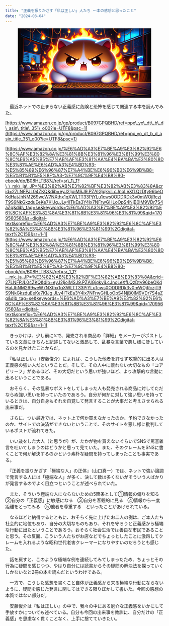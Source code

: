 ```yaml
---
title: "正義を振りかざす「私は正しい」人たち ～本の感想と思ったこと"
date: "2024-03-04"
---
```


<figure>

![](assets/nf42f8c0353b9_9afa3734bfc29e56ec2216e319084780.png)

</figure>

　最近ネットでの止まらない正義感に危険と恐怖を感じて関連する本を読んでみた。

[https://www.amazon.co.jp/gp/product/B097GPQBHD/ref=ppx\_yo\_dt\_b\_d\_asin\_title\_351\_o00?ie=UTF8&psc=1](https://www.amazon.co.jp/gp/product/B097GPQBHD/ref=ppx_yo_dt_b_d_asin_title_351_o00?ie=UTF8&psc=1)

[https://www.amazon.co.jp/%E6%AD%A3%E7%BE%A9%E3%82%92%E6%8C%AF%E3%82%8A%E3%81%8B%E3%81%96%E3%81%99%E3%80%8C%E6%A5%B5%E7%AB%AF%E3%81%AA%E4%BA%BA%E3%80%8D%E3%81%AE%E6%AD%A3%E4%BD%93-%E5%85%89%E6%96%87%E7%A4%BE%E6%96%B0%E6%9B%B8-%E5%B1%B1%E5%8F%A3-%E7%9C%9F%E4%B8%80-ebook/dp/B08HLTB87J/ref=sr\_1\_1?\_\_mk\_ja\_JP=%E3%82%AB%E3%82%BF%E3%82%AB%E3%83%8A&crid=27LNFPJL04ZKQ&dib=eyJ2IjoiMSJ9.PZAlGjqkviLcJnoLeXfLQzDty96beOKdHatJhNM269weW7NXthx1qXWLTT33PjYLu1cws0ODDRDk3v0mWOjRczjT9S9NkGkzduEeKe7KIJg.JLy4lTkEa3Y4ix7NFrwGHLoOpS4NjB0lM9VDr7S4aZg&dib\_tag=se&keywords=%E6%AD%A3%E7%BE%A9%E3%82%92%E6%8C%AF%E3%82%8A%E3%81%8B%E3%81%96%E3%81%99&qid=1709560560&s=digital-text&sprefix=%E6%AD%A3%E7%BE%A9%E3%82%92%E6%8C%AF%E3%82%8A%E3%81%8B%E3%81%96%E3%81%99%2Cdigital-text%2C159&sr=1-1](https://www.amazon.co.jp/%E6%AD%A3%E7%BE%A9%E3%82%92%E6%8C%AF%E3%82%8A%E3%81%8B%E3%81%96%E3%81%99%E3%80%8C%E6%A5%B5%E7%AB%AF%E3%81%AA%E4%BA%BA%E3%80%8D%E3%81%AE%E6%AD%A3%E4%BD%93-%E5%85%89%E6%96%87%E7%A4%BE%E6%96%B0%E6%9B%B8-%E5%B1%B1%E5%8F%A3-%E7%9C%9F%E4%B8%80-ebook/dp/B08HLTB87J/ref=sr_1_1?__mk_ja_JP=%E3%82%AB%E3%82%BF%E3%82%AB%E3%83%8A&crid=27LNFPJL04ZKQ&dib=eyJ2IjoiMSJ9.PZAlGjqkviLcJnoLeXfLQzDty96beOKdHatJhNM269weW7NXthx1qXWLTT33PjYLu1cws0ODDRDk3v0mWOjRczjT9S9NkGkzduEeKe7KIJg.JLy4lTkEa3Y4ix7NFrwGHLoOpS4NjB0lM9VDr7S4aZg&dib_tag=se&keywords=%E6%AD%A3%E7%BE%A9%E3%82%92%E6%8C%AF%E3%82%8A%E3%81%8B%E3%81%96%E3%81%99&qid=1709560560&s=digital-text&sprefix=%E6%AD%A3%E7%BE%A9%E3%82%92%E6%8C%AF%E3%82%8A%E3%81%8B%E3%81%96%E3%81%99%2Cdigital-text%2C159&sr=1-1)

　きっかけは、少し前に𝕏で、発売される商品の「詳細」をメーカーがポストしている文章にきちんと記述してないと激昂して、乱暴な言葉で悪し様に貶しているのを見かけたことからだ。

　『私は正しい』（安藤俊介）によれば、こうした他者を許せず攻撃的に出る人は正義感の強い人だということだ。そして、その人中に譲れない大切なもの「コアビリーフ」があるほど、その大切だという思いが強いほど、より攻撃的な言動に出るということである。

　おそらく、その乱暴なポストをしてしまった人も発売される商品に対してただならぬ強い思いを持っていたのであろう。自分が何かに対して強い思いを持っているときは、自分自身もそれを自覚して発言することが大事だと考えさせられる出来事だ。

　さらに、つい最近では、ネット上で何か買えなかったのか、予約できなかったのか、サイトでの決済ができないということで、そのサイトを悪し様に批判しているポストが流れてきた。

　いい歳をした大人（と思うが）が、たかが物を買えないぐらいでSNSで罵詈雑言を吐いてしまうのはどうかと思って見ていた。また、そのクレームをSNSに書くことで何か解決するのかという素朴な疑問を持ってしまったことも事実である。

　『正義を振りかざす「極端な人」の正体』（山口真一）では、ネットで強い論調で発言する人には「極端な人」が多く、決して数は多くないがそういう人ばかりが発言するのでよく目立つということが述べられていた。

　また、そういう極端な人にならないための5箇条として①情報の偏りを知る　②自分の「正義感」に敏感になる　③自分を客観的に見る　④情報から一度距離をとってみる　⑤他者を尊重する　といったことがあげられている。

　なるほどと納得するとともに、おそらく先に上げたお二人の例は、ご本人たち社会的に地位もあり、自分の大切なものもあり、それを守ろうと正義感から極端な行動に出たということであろう。おそらく社会生活では善良な市民であることと思う。その反面、こういう人たちがお店などでちょっとしたことに激昂してクレームを入れるような昭和世代老害クレーマーになりやすいのだろうとも感じた。

　話を戻すと、このような極端な例を連続してみてしまったため、ちょっとその行為に疑問を感じつつ、やはり自分には読書からその疑問の解決法を探っていくしかないなと2冊の本を読んだというわけである。

　一方で、こうした感想を書くこと自体が正義感から来る極端な行動にならないように、疑問を感じた発言に関してはできる限りぼかして書いた。今回の感想の本質ではない部分だ。

　安藤俊介は『私は正しい』の中で、我々の中にある厄介な正義感をいかにして手放すかについても述べている。自分も今回の出来事を教訓に、自分だけの「正義感」を思慮なく貫くことなく、上手に捨てていきたい。
